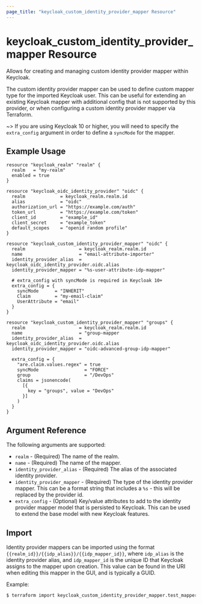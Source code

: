 ```yaml
---
page_title: "keycloak_custom_identity_provider_mapper Resource"
---
```


# keycloak\_custom\_identity\_provider\_mapper Resource

Allows for creating and managing custom identity provider mapper within Keycloak.

The custom identity provider mapper can be used to define custom mapper type for the imported Keycloak user. This can be
useful for extending an existing Keycloak mapper with additional config that is not supported by this provider, or when
configuring a custom identity provider mapper via Terraform.

~> If you are using Keycloak 10 or higher, you will need to specify the `extra_config` argument in order to define a `syncMode` for the mapper.

## Example Usage

```hcl
resource "keycloak_realm" "realm" {
  realm   = "my-realm"
  enabled = true
}

resource "keycloak_oidc_identity_provider" "oidc" {
  realm             = keycloak_realm.realm.id
  alias             = "oidc"
  authorization_url = "https://example.com/auth"
  token_url         = "https://example.com/token"
  client_id         = "example_id"
  client_secret     = "example_token"
  default_scopes    = "openid random profile"
}

resource "keycloak_custom_identity_provider_mapper" "oidc" {
  realm                    = keycloak_realm.realm.id
  name                     = "email-attribute-importer"
  identity_provider_alias  = keycloak_oidc_identity_provider.oidc.alias
  identity_provider_mapper = "%s-user-attribute-idp-mapper"

  # extra_config with syncMode is required in Keycloak 10+
  extra_config = {
    syncMode      = "INHERIT"
    Claim         = "my-email-claim"
    UserAttribute = "email"
  }
}
```

```hcl
resource "keycloak_custom_identity_provider_mapper" "groups" {
  realm                    = keycloak_realm.realm.id
  name                     = "group-mapper
  identity_provider_alias  = keycloak_oidc_identity_provider.oidc.alias
  identity_provider_mapper = "oidc-advanced-group-idp-mapper"

  extra_config = {
    "are.claim.values.regex" = true
    syncMode                 = "FORCE"
    group                    = "/DevOps"
    claims = jsonencode(
      [{
        key = "groups", value = "DevOps"
      }]
    )
  }
}
```

## Argument Reference

The following arguments are supported:

- `realm` - (Required) The name of the realm.
- `name` - (Required) The name of the mapper.
- `identity_provider_alias` - (Required) The alias of the associated identity provider.
- `identity_provider_mapper` - (Required) The type of the identity provider mapper. This can be a format string that includes a `%s` - this will be replaced by the provider id.
- `extra_config` - (Optional) Key/value attributes to add to the identity provider mapper model that is persisted to Keycloak. This can be used to extend the base model with new Keycloak features.

## Import

Identity provider mappers can be imported using the format `{{realm_id}}/{{idp_alias}}/{{idp_mapper_id}}`, where `idp_alias` is the identity provider alias, and `idp_mapper_id` is the unique ID that Keycloak
assigns to the mapper upon creation. This value can be found in the URI when editing this mapper in the GUI, and is typically a GUID.

Example:

```bash
$ terraform import keycloak_custom_identity_provider_mapper.test_mapper my-realm/my-mapper/f446db98-7133-4e30-b18a-3d28fde7ca1b
```
